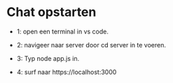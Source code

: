 # Chat opstarten
- 1: open een terminal in vs code.
  
- 2: navigeer naar server door cd server in te voeren.
  
- 3: Typ node app.js in.
  
- 4: surf naar https://localhost:3000